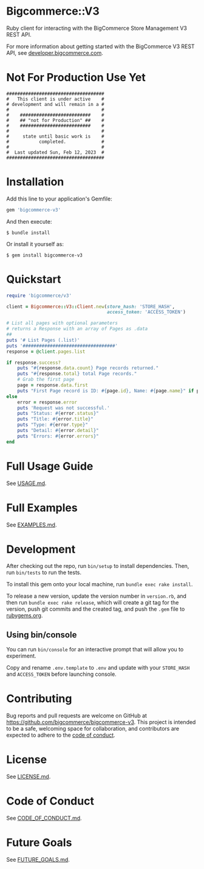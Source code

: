 # Bigcommerce::V3

Ruby client for interacting with the BigCommerce Store Management V3 REST API.

For more information about getting started with the BigCommerce V3 REST API, see [developer.bigcommerce.com](https://developer.bigcommerce.com/docs/97b76565d4269-big-commerce-ap-is-quick-start#rest-api).

# Not For Production Use Yet
```
####################################
#   This client is under active    #
# development and will remain in a #
#                                  #
#    ##########################    #
#    ## "not for Production" ##    #
#    ##########################    #
#                                  #
#     state until basic work is    #
#           completed.             #
#                                  #
#  Last updated Sun, Feb 12, 2023  #
####################################
```

# Installation

Add this line to your application's Gemfile:

```ruby
gem 'bigcommerce-v3'
```

And then execute:
```
$ bundle install
```

Or install it yourself as:
```
$ gem install bigcommerce-v3
```

# Quickstart
```ruby
require 'bigcommerce/v3'

client = Bigcommerce::V3::Client.new(store_hash: 'STORE_HASH', 
                                     access_token: 'ACCESS_TOKEN')

# List all pages with optional parameters
# returns a Response with an array of Pages as .data
##
puts '# List Pages (.list)'
puts '##################################'
response = @client.pages.list

if response.success?
    puts "#{response.data.count} Page records returned."
    puts "#{response.total} total Page records."
    # Grab the first page
    page = response.data.first
    puts "First Page record is ID: #{page.id}, Name: #{page.name}" if page
else
    error = response.error
    puts 'Request was not successful.'
    puts "Status: #{error.status}"
    puts "Title: #{error.title}"
    puts "Type: #{error.type}"
    puts "Detail: #{error.detail}"
    puts "Errors: #{error.errors}"
end
```

# Full Usage Guide
See [USAGE.md](docs/USAGE.md).

# Full Examples
See [EXAMPLES.md](examples/EXAMPLES.md).

# Development
After checking out the repo, run `bin/setup` to install dependencies. Then, run `bin/tests` to run the tests.

To install this gem onto your local machine, run `bundle exec rake install`. 

To release a new version, update the version number in `version.rb`, and then run `bundle exec rake release`, which will create a git tag for the version, push git commits and the created tag, and push the `.gem` file to [rubygems.org](https://rubygems.org).

## Using bin/console
You can run `bin/console` for an interactive prompt that will allow you to experiment.

Copy and rename `.env.template` to `.env` and update with your `STORE_HASH` and `ACCESS_TOKEN` before launching console.

# Contributing
Bug reports and pull requests are welcome on GitHub at https://github.com/bigcommerce/bigcommerce-v3. This project is intended to be a safe, welcoming space for collaboration, and contributors are expected to adhere to the [code of conduct](CODE_OF_CONDUCT.md).

# License
See [LICENSE.md](LICENSE.md).

# Code of Conduct
See [CODE_OF_CONDUCT.md](CODE_OF_CONDUCT.md).

# Future Goals
See [FUTURE_GOALS.md](./docs/FUTURE_GOALS.md).
